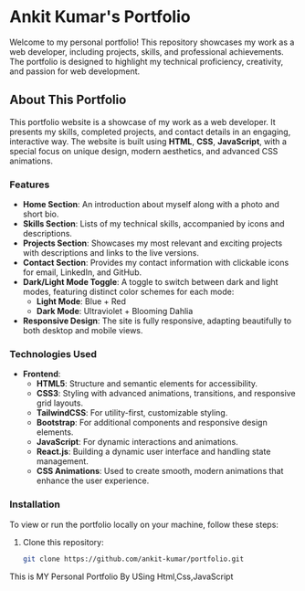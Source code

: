 # Ankit Kumar's Portfolio

Welcome to my personal portfolio! This repository showcases my work as a web developer, including projects, skills, and professional achievements. The portfolio is designed to highlight my technical proficiency, creativity, and passion for web development.

## About This Portfolio

This portfolio website is a showcase of my work as a web developer. It presents my skills, completed projects, and contact details in an engaging, interactive way. The website is built using **HTML**, **CSS**, **JavaScript**, with a special focus on unique design, modern aesthetics, and advanced CSS animations.

### Features
- **Home Section**: An introduction about myself along with a photo and short bio.
- **Skills Section**: Lists of my technical skills, accompanied by icons and descriptions.
- **Projects Section**: Showcases my most relevant and exciting projects with descriptions and links to the live versions.
- **Contact Section**: Provides my contact information with clickable icons for email, LinkedIn, and GitHub.
- **Dark/Light Mode Toggle**: A toggle to switch between dark and light modes, featuring distinct color schemes for each mode:
  - **Light Mode**: Blue + Red
  - **Dark Mode**: Ultraviolet + Blooming Dahlia
- **Responsive Design**: The site is fully responsive, adapting beautifully to both desktop and mobile views.

### Technologies Used
- **Frontend**:
  - **HTML5**: Structure and semantic elements for accessibility.
  - **CSS3**: Styling with advanced animations, transitions, and responsive grid layouts.
  - **TailwindCSS**: For utility-first, customizable styling.
  - **Bootstrap**: For additional components and responsive design elements.
  - **JavaScript**: For dynamic interactions and animations.
  - **React.js**: Building a dynamic user interface and handling state management.
  - **CSS Animations**: Used to create smooth, modern animations that enhance the user experience.
  
  
### Installation

To view or run the portfolio locally on your machine, follow these steps:

1. Clone this repository:
   ```bash
   git clone https://github.com/ankit-kumar/portfolio.git
This is MY Personal Portfolio By USing Html,Css,JavaScript
